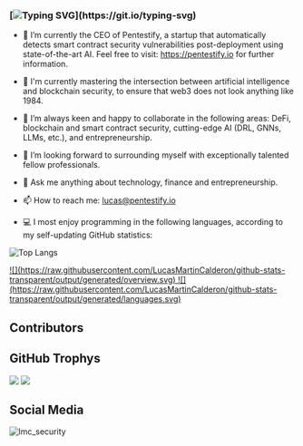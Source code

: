 <!--
***LucasMartinCalderon/LucasMartinCalderon** is a ✨ _special_ ✨ 
repository because its `README.md` (this file) appears on your GitHub profile.

Here are some ideas to get you started with LMC's personal portfolio on 
GitHub README.md, GitHub's newest implementation:

- 🔭 I’m currently working on ...
- 🌱 I’m currently learning ...
- 👯 I’m looking to collaborate on ...
- 🤔 I’m looking for help with ...
- 💬 Ask me about ...
- 📫 How to reach me: ...
- 😄 Pronouns: ...
- ⚡ Fun fact: ...
--->

### [![Typing SVG](https://readme-typing-svg.demolab.com?font=IBM&duration=2500&pause=1000&center=true&width=1000&lines=Hi!+I'm+Lucas+Martin+Calderon%2C+welcome+to+my+GitHub+personal+portfolio!)](https://git.io/typing-svg)

- 🔭 I’m currently the CEO of Pentestify, a startup that automatically detects smart contract security vulnerabilities post-deployment using state-of-the-art AI.
Feel free to visit: https://pentestify.io for further information.

 - 🌱 I'm currently mastering the intersection between artificial intelligence and blockchain security, to ensure that web3 does not look anything like 1984.

- 👯 I’m always keen and happy to collaborate in the following areas: DeFi, blockchain and smart contract security, cutting-edge AI (DRL, GNNs, LLMs, etc.), and entrepreneurship.

- 🤔 I’m looking forward to surrounding myself with exceptionally 
talented fellow professionals.

- 💬 Ask me anything about technology, finance and entrepreneurship. 

- 📫 How to reach me: lucas@pentestify.io

- 💻 I most enjoy programming in the following languages, according to my 
self-updating GitHub statistics: 

<!-- This next line acts as the compact number of programming languages most in use -->
![Top Langs](https://github-readme-stats.vercel.app/api/top-langs/?username=LucasMartinCalderon&layout=compact)

<a href="https://github.com/LucasMartinCalderon/github-stats-transparent">
![](https://raw.githubusercontent.com/LucasMartinCalderon/github-stats-transparent/output/generated/overview.svg)
![](https://raw.githubusercontent.com/LucasMartinCalderon/github-stats-transparent/output/generated/languages.svg)
</a>

## Contributors
<a href = "https://github.com/madushadhanushka/simple-sqlite/graphs/contributors"></a>
 
## GitHub Trophys
 <img src="https://github-profile-trophy.vercel.app/?username=madushadhanushka&theme=juicyfresh&no-bg=true" />
  <img src = "https://contrib.rocks/image?repo=LucasMartinCalderon/simple-sqlite"/>

## Social Media
<img src="https://img.shields.io/twitter/follow/lmc_security?logo=twitter&style=for-the-badge" alt="lmc_security" />
